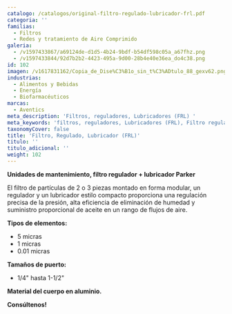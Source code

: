 ```yaml
---
catalogo: /catalogos/original-filtro-regulado-lubricador-frl.pdf
categoria: ''
familias:
  - Filtros
  - Redes y tratamiento de Aire Comprimido
galeria:
  - /v1597433867/a69124de-d1d5-4b24-9bdf-b54df598c05a_a67fhz.png
  - /v1597433844/92d7b2b2-4423-495a-9d00-28b4e40e36ea_do4c38.png
id: 102
imagen: /v1617831162/Copia_de_Dise%C3%B1o_sin_t%C3%ADtulo_88_gexv62.png
industrias:
  - Alimentos y Bebidas
  - Energía
  - Biofarmacéuticos
marcas:
  - Aventics
meta_description: 'Filtros, reguladores, Lubricadores (FRL) '
meta_keywords: 'filtros, reguladores, Lubricadores (FRL), Filtro regulador lubricador'
taxonomyCover: false
title: 'Filtro, Regulado, Lubricador (FRL)'
titulo: ''
titulo_adicional: ''
weight: 102
---
```



**Unidades de mantenimiento, filtro regulador + lubricador Parker**

El filtro de partículas de 2 o 3 piezas montado en forma modular, un regulador y un lubricador estilo compacto proporciona una regulación precisa de la presión, alta eficiencia de eliminación de humedad y suministro proporcional de aceite en un rango de flujos de aire.

**Tipos de elementos:**

* 5 micras
* 1 micras
* 0.01 micras

**Tamaños de puerto:**

* 1/4" hasta 1-1/2"

**Material del cuerpo en aluminio.**

**Consúltenos!**
